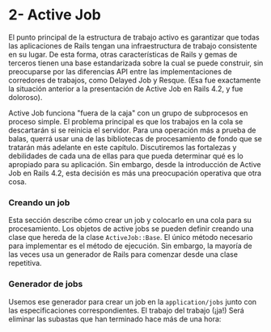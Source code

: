 # 2- Active Job

El punto principal de la estructura de trabajo activo es garantizar que todas las aplicaciones de Rails tengan una infraestructura de trabajo consistente en su lugar. De esta forma, otras características de Rails y gemas de terceros tienen una base estandarizada sobre la cual se puede construir, sin preocuparse por las diferencias API entre las implementaciones de corredores de trabajos, como Delayed Job y Resque. \(Esa fue exactamente la situación anterior a la presentación de Active Job en Rails 4.2, y fue doloroso\).

Active Job funciona "fuera de la caja" con un grupo de subprocesos en proceso simple. El problema principal es que los trabajos en la cola se descartarán si se reinicia el servidor. Para una operación más a prueba de balas, querrá usar una de las bibliotecas de procesamiento de fondo que se tratarán más adelante en este capítulo. Discutiremos las fortalezas y debilidades de cada una de ellas para que pueda determinar qué es lo apropiado para su aplicación. Sin embargo, desde la introducción de Active Job en Rails 4.2, esta decisión es más una preocupación operativa que otra cosa.

### Creando un job

Esta sección describe cómo crear un job y colocarlo en una cola para su procesamiento. Los objetos de active jobs se pueden definir creando una clase que hereda de la clase `ActiveJob::Base`. El único método necesario para implementar es el método de ejecución. Sin embargo, la mayoría de las veces usa un generador de Rails para comenzar desde una clase repetitiva.

### Generador de jobs

Usemos ese generador para crear un job en la  `application/jobs` junto con las especificaciones correspondientes. El trabajo del trabajo \(¡ja!\) Será eliminar las subastas que han terminado hace más de una hora:



